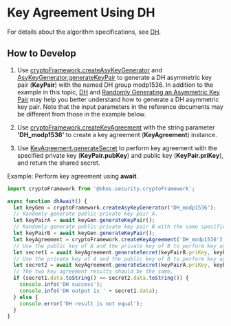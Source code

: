 # Key Agreement Using DH


For details about the algorithm specifications, see [DH](crypto-key-agreement-overview.md#dh).


## How to Develop

1. Use [cryptoFramework.createAsyKeyGenerator](../../reference/apis/js-apis-cryptoFramework.md#cryptoframeworkcreateasykeygenerator) and [AsyKeyGenerator.generateKeyPair](../../reference/apis/js-apis-cryptoFramework.md#generatekeypair-1) to generate a DH asymmetric key pair (**KeyPair**) with the named DH group modp1536.
   In addition to the example in this topic, [DH](crypto-asym-key-generation-conversion-spec.md#dh) and [Randomly Generating an Asymmetric Key Pair](crypto-generate-asym-key-pair-randomly.md) may help you better understand how to generate a DH asymmetric key pair. Note that the input parameters in the reference documents may be different from those in the example below.

2. Use [cryptoFramework.createKeyAgreement](../../reference/apis/js-apis-cryptoFramework.md#cryptoframeworkcreatekeyagreement) with the string parameter **'DH_modp1536'** to create a key agreement (**KeyAgreement**) instance.

3. Use [KeyAgreement.generateSecret](../../reference/apis/js-apis-cryptoFramework.md#generatesecret-1) to perform key agreement with the specified private key (**KeyPair.pubKey**) and public key (**KeyPair.priKey**), and return the shared secret.

Example: Perform key agreement using **await**.
```ts
import cryptoFramework from '@ohos.security.cryptoFramework';

async function dhAwait() {
  let keyGen = cryptoFramework.createAsyKeyGenerator('DH_modp1536');
  // Randomly generate public-private key pair A.
  let keyPairA = await keyGen.generateKeyPair();
  // Randomly generate public-private key pair B with the same specifications.
  let keyPairB = await keyGen.generateKeyPair();
  let keyAgreement = cryptoFramework.createKeyAgreement('DH_modp1536');
  // Use the public key of A and the private key of B to perform key agreement.
  let secret1 = await keyAgreement.generateSecret(keyPairB.priKey, keyPairA.pubKey);
  // Use the private key of A and the public key of B to perform key agreement.
  let secret2 = await keyAgreement.generateSecret(keyPairA.priKey, keyPairB.pubKey);
  // The two key agreement results should be the same.
  if (secret1.data.toString() == secret2.data.toString()) {
    console.info('DH success');
    console.info('DH output is ' + secret1.data);
  } else {
    console.error('DH result is not equal');
  }
}
```
